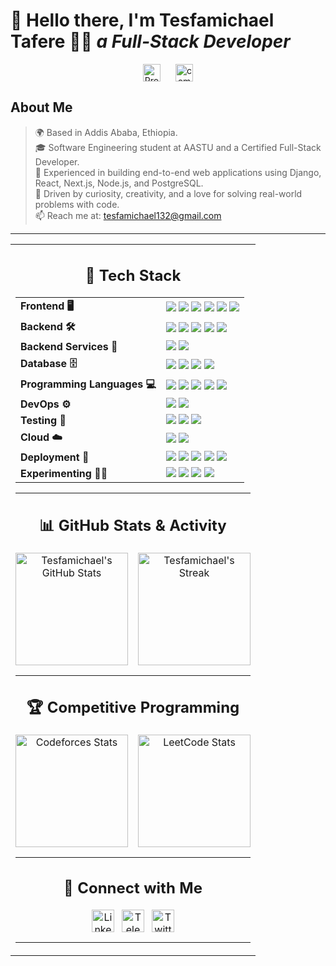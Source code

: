 # 👋 **Hello there, I'm Tesfamichael Tafere 👨‍💻 ***a Full-Stack Developer*****

<!-- ![Profile Banner](https://user-images.githubusercontent.com/74038190/212749447-bfb7e725-6987-49d9-ae85-2015e3e7cc41.gif) -->

<div align="center" style="display: flex; gap: 24px; justify-content: center;">
  <img src="https://komarev.com/ghpvc/?username=Tesfamichael12&abbreviated=true" alt="Profile views" height="28" />
  <a href="https://user-badge.committers.top/ethiopia/Tesfamichael12" target="_blank" rel="noopener noreferrer">
    <img src="https://user-badge.committers.top/ethiopia/Tesfamichael12.svg" alt="committers.top badge" height="28" />
  </a>
</div>

## About Me

> 🌍 Based in Addis Ababa, Ethiopia.  
> 🎓 Software Engineering student at AASTU and a Certified Full-Stack Developer.  
> 💼 Experienced in building end-to-end web applications using Django, React, Next.js, Node.js, and PostgreSQL.  
> 🚀 Driven by curiosity, creativity, and a love for solving real-world problems with code.  
> 📫 Reach me at: [tesfamichael132@gmail.com](mailto:tesfamichael132@gmail.com)

---

<table><tr><td align="center">

## 🚀 Tech Stack

<table>
  <tr>
    <td><b>Frontend 🖥️</b></td>
    <td>
      <img src="https://img.shields.io/badge/HTML-E34F26?style=for-the-badge&logo=html5&logoColor=white" />
      <img src="https://img.shields.io/badge/CSS-1572B6?style=for-the-badge&logo=css3&logoColor=white" />
      <img src="https://img.shields.io/badge/JavaScript-F7DF1E?style=for-the-badge&logo=javascript&logoColor=black" />
      <img src="https://img.shields.io/badge/React.js-06B6D4?style=for-the-badge&logo=react&logoColor=white" />
      <img src="https://img.shields.io/badge/Next.js-ffffff?style=for-the-badge&logo=next.js&logoColor=black" />
      <img src="https://img.shields.io/badge/TailwindCSS-06B6D4?style=for-the-badge&logo=tailwindcss&logoColor=white" />
    </td>
  </tr>
  <tr>
    <td><b>Backend 🛠️</b></td>
    <td>
      <img src="https://img.shields.io/badge/Node.js-339933?style=for-the-badge&logo=node.js&logoColor=white" />
      <img src="https://img.shields.io/badge/Express.js-ffffff?style=for-the-badge&logo=express&logoColor=black" />
      <img src="https://img.shields.io/badge/Prisma-677EEB?style=for-the-badge&logo=prisma&logoColor=white" />
      <img src="https://img.shields.io/badge/Go-00ADD8?style=for-the-badge&logo=go&logoColor=white" />
      <img src="https://img.shields.io/badge/Django-092E20?style=for-the-badge&logo=django&logoColor=white" />
    </td>
  </tr>
  <tr>
    <td><b>Backend Services 🔗</b></td>
    <td>
      <img src="https://img.shields.io/badge/Supabase-3ECF8E?style=for-the-badge&logo=supabase&logoColor=white" />
      <img src="https://img.shields.io/badge/Firebase-FFCA28?style=for-the-badge&logo=firebase&logoColor=black" />
    </td>
  </tr>
<tr>
    <td><b>Database 🗄️</b></td>
    <td>
      <img src="https://img.shields.io/badge/MySQL-4479A1?style=for-the-badge&logo=mysql&logoColor=white" />
      <img src="https://img.shields.io/badge/PostgreSQL-4169E1?style=for-the-badge&logo=postgresql&logoColor=white" />
      <img src="https://img.shields.io/badge/Redis-DC382D?style=for-the-badge&logo=redis&logoColor=white" />
      <img src="https://img.shields.io/badge/MongoDB-47A248?style=for-the-badge&logo=mongodb&logoColor=white" />
    </td>
  </tr>
<tr>
    <td><b>Programming Languages 💻</b></td>
    <td>
      <img src="https://img.shields.io/badge/Python-3776AB?style=for-the-badge&logo=python&logoColor=white" />
      <img src="https://img.shields.io/badge/Go-00ADD8?style=for-the-badge&logo=go&logoColor=white" />
      <img src="https://img.shields.io/badge/JS/TS-3178C6?style=for-the-badge&logo=typescript&logoColor=white" />
      <img src="https://img.shields.io/badge/C++-00599C?style=for-the-badge&logo=c%2B%2B&logoColor=white" />
      <img src="https://img.shields.io/badge/Java-007396?style=for-the-badge&logo=java&logoColor=white" />
    </td>
  </tr>
  <tr>
    <td><b>DevOps ⚙️</b></td>
    <td>
      <img src="https://img.shields.io/badge/Docker-2496ED?style=for-the-badge&logo=docker&logoColor=white" />
      <img src="https://img.shields.io/badge/GitHub%20Actions-2088FF?style=for-the-badge&logo=githubactions&logoColor=white" />
    </td>
  </tr>
  <tr>
    <td><b>Testing 🧪</b></td>
    <td>
      <img src="https://img.shields.io/badge/Cypress-69D3A7?style=for-the-badge&logo=cypress&logoColor=white" />
      <img src="https://img.shields.io/badge/Jest-C21325?style=for-the-badge&logo=jest&logoColor=white" />
      <img src="https://img.shields.io/badge/Postman-FF6C37?style=for-the-badge&logo=postman&logoColor=white" />
    </td>
  </tr>
  
  
  <tr>
    <td><b>Cloud ☁️</b></td>
    <td>
      <img src="https://img.shields.io/badge/AWS-FF9900?style=for-the-badge&logo=amazonaws&logoColor=white" />
      <img src="https://img.shields.io/badge/GCP-4285F4?style=for-the-badge&logo=googlecloud&logoColor=white" />
    </td>
  </tr>
  <tr>
    <td><b>Deployment 🚀</b></td>
    <td>
      <img src="https://img.shields.io/badge/Vercel-ffffff?style=for-the-badge&logo=vercel&logoColor=black" />
      <img src="https://img.shields.io/badge/Render-46E3B7?style=for-the-badge&logo=render&logoColor=white" />
      <img src="https://img.shields.io/badge/Hostinger-673DE6?style=for-the-badge&logo=hostinger&logoColor=white" />
      <img src="https://img.shields.io/badge/cPanel-FF6C2C?style=for-the-badge&logo=cpanel&logoColor=white" />
      <img src="https://img.shields.io/badge/Netlify-00C7B7?style=for-the-badge&logo=netlify&logoColor=white" />
    </td>
  </tr>
  <tr>
    <td><b>Experimenting 🧑‍🔬</b></td>
    <td>
      <img src="https://img.shields.io/badge/Laravel-FF2D20?style=for-the-badge&logo=laravel&logoColor=white" />
      <img src="https://img.shields.io/badge/Spring%20Boot-6DB33F?style=for-the-badge&logo=spring&logoColor=white" />
      <img src="https://img.shields.io/badge/Flask-ffffff?style=for-the-badge&logo=flask&logoColor=black" />
      <img src="https://img.shields.io/badge/Jquery-ff4700?style=for-the-badge&logo=jquery&logoColor=white" />
    </td>
  </tr>
</table>

---

## 📊 GitHub Stats & Activity

<div align="center" style="display: flex; flex-wrap: wrap; gap: 16px; justify-content: center;">
  <img src="https://github-readme-stats.vercel.app/api?username=Tesfamichael12&theme=gotham&hide_border=false&include_all_commits=true&count_private=true&show_icons=true&icon_color=00FF00&line_height=25" alt="Tesfamichael's GitHub Stats" height="180" />
  <img src="https://github-readme-streak-stats.herokuapp.com/?user=Tesfamichael12&theme=gotham&hide_border=false&date_format=M%20j%5B%2C%20Y%5D" alt="Tesfamichael's Streak" height="180" />
</div>

---

## 🏆 Competitive Programming

<div align="center" style="display: flex; flex-wrap: wrap; gap: 16px; justify-content: center;">
  <img src="https://codeforces-readme-stats.vercel.app/api/card?username=Meek_12&theme=dark&force_username=true&show_icons=true" alt="Codeforces Stats" height="180" />
  <img src="https://leetcard.jacoblin.cool/hopmic?theme=dark&font=Syne%20Mono&ext=heatmap&border_radius=20&height=180" alt="LeetCode Stats" height="180" />
</div>

---

## 🤝 Connect with Me

<div align="center" style="display: flex; gap: 12px; justify-content: center;">
  <a href="https://www.linkedin.com/in/tesfamichael-tafere-15a587299/" target="_blank" rel="noopener noreferrer">
    <img src="https://img.shields.io/badge/LinkedIn-0077B5?style=for-the-badge&logo=linkedin&logoColor=white" alt="LinkedIn" height="36" />
  </a>
  <a href="https://t.me/hopmic" target="_blank" rel="noopener noreferrer">
    <img src="https://img.shields.io/badge/Telegram-2CA5E0?style=for-the-badge&logo=telegram&logoColor=white" alt="Telegram" height="36" />
  </a>
  <a href="https://twitter.com/" target="_blank" rel="noopener noreferrer">
    <img src="https://img.shields.io/badge/Twitter-1DA1F2?style=for-the-badge&logo=twitter&logoColor=white" alt="Twitter" height="36" />
  </a>
</div>

---
